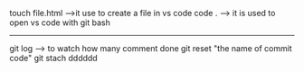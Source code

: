 touch file.html -->it use to create a file in vs code
code . --> it is used to open vs code with git bash
***
git log --> to watch how many comment done
git  reset "the name of commit code"
git stach 
dddddd
